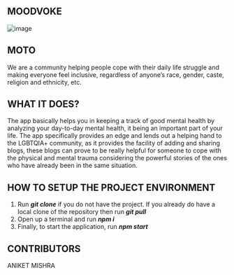 ## **MOODVOKE**

![image](https://user-images.githubusercontent.com/82095877/133925557-a8cd59f6-69c5-4ea4-9860-803235090390.png)

## MOTO

 We are a community helping people cope with their daily life struggle and making everyone feel inclusive, regardless of anyone’s race, gender, caste, religion and ethnicity, etc.

## **WHAT IT DOES?**

The app basically helps you in keeping a track of good mental health by analyzing your day-to-day mental health, it being an important part of your life. The app specifically provides an edge and lends out a helping hand to the LGBTQIA+ community, as it provides the facility of adding and sharing blogs, these blogs can prove to be really helpful for someone to cope with the physical and mental trauma considering the powerful stories of the ones who have already been in the same situation.

## **HOW TO SETUP THE PROJECT ENVIRONMENT**

<ol>
	<li>Run <strong><em>git clone</em></strong> if you do not have the project. If you already do have a local clone of the repository then run <strong><em>git pull</em></strong></li>
	<li>Open up a terminal and run <strong><em>npm i</em></strong></li>
	<li>Finally, to start the application, run <strong><em>npm start</em></strong></li>
</ol>

## **CONTRIBUTORS**

ANIKET MISHRA


